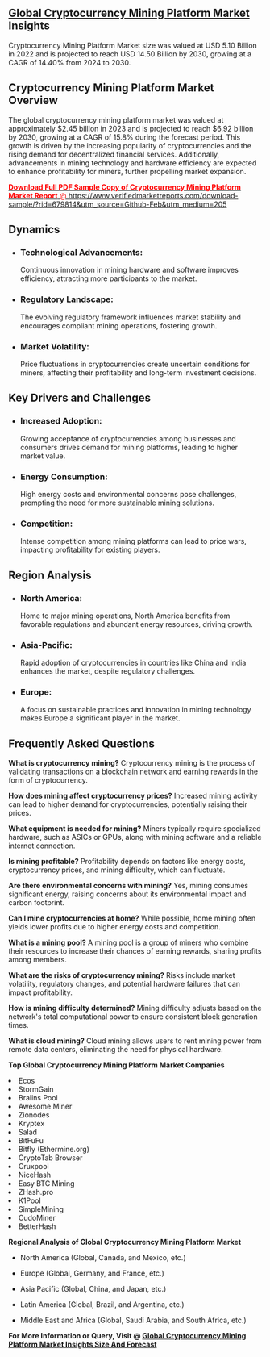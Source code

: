 <h2><a href="https://www.verifiedmarketreports.com/download-sample/?rid=679814&amp;utm_source=Github&amp;utm_medium=205" target="_blank">Global Cryptocurrency Mining Platform Market</a> Insights</h2><p>Cryptocurrency Mining Platform Market size was valued at USD 5.10 Billion in 2022 and is projected to reach USD 14.50 Billion by 2030, growing at a CAGR of 14.40% from 2024 to 2030.</p><p> <h2>Cryptocurrency Mining Platform Market Overview</h2> <p>The global cryptocurrency mining platform market was valued at approximately $2.45 billion in 2023 and is projected to reach $6.92 billion by 2030, growing at a CAGR of 15.8% during the forecast period. This growth is driven by the increasing popularity of cryptocurrencies and the rising demand for decentralized financial services. Additionally, advancements in mining technology and hardware efficiency are expected to enhance profitability for miners, further propelling market expansion.</p> <p><a href="#download-sample"><p><span class=""><span style="color: #ff0000;"><strong>Download Full PDF Sample Copy of Cryptocurrency Mining Platform Market Report</strong> @ </span><a href="https://www.verifiedmarketreports.com/download-sample/?rid=679814&amp;utm_source=Github-Feb&amp;utm_medium=205" target="_blank">https://www.verifiedmarketreports.com/download-sample/?rid=679814&amp;utm_source=Github-Feb&amp;utm_medium=205</a></span></p></a></p> <h2>Dynamics</h2> <ul> <li><h3>Technological Advancements:</h3> Continuous innovation in mining hardware and software improves efficiency, attracting more participants to the market.</li> <li><h3>Regulatory Landscape:</h3> The evolving regulatory framework influences market stability and encourages compliant mining operations, fostering growth.</li> <li><h3>Market Volatility:</h3> Price fluctuations in cryptocurrencies create uncertain conditions for miners, affecting their profitability and long-term investment decisions.</li> </ul> <h2>Key Drivers and Challenges</h2> <ul> <li><h3>Increased Adoption:</h3> Growing acceptance of cryptocurrencies among businesses and consumers drives demand for mining platforms, leading to higher market value.</li> <li><h3>Energy Consumption:</h3> High energy costs and environmental concerns pose challenges, prompting the need for more sustainable mining solutions.</li> <li><h3>Competition:</h3> Intense competition among mining platforms can lead to price wars, impacting profitability for existing players.</li> </ul> <h2>Region Analysis</h2> <ul> <li><h3>North America:</h3> Home to major mining operations, North America benefits from favorable regulations and abundant energy resources, driving growth.</li> <li><h3>Asia-Pacific:</h3> Rapid adoption of cryptocurrencies in countries like China and India enhances the market, despite regulatory challenges.</li> <li><h3>Europe:</h3> A focus on sustainable practices and innovation in mining technology makes Europe a significant player in the market.</li> </ul> <h2>Frequently Asked Questions</h2> <p><strong>What is cryptocurrency mining?</strong> Cryptocurrency mining is the process of validating transactions on a blockchain network and earning rewards in the form of cryptocurrency.</p> <p><strong>How does mining affect cryptocurrency prices?</strong> Increased mining activity can lead to higher demand for cryptocurrencies, potentially raising their prices.</p> <p><strong>What equipment is needed for mining?</strong> Miners typically require specialized hardware, such as ASICs or GPUs, along with mining software and a reliable internet connection.</p> <p><strong>Is mining profitable?</strong> Profitability depends on factors like energy costs, cryptocurrency prices, and mining difficulty, which can fluctuate.</p> <p><strong>Are there environmental concerns with mining?</strong> Yes, mining consumes significant energy, raising concerns about its environmental impact and carbon footprint.</p> <p><strong>Can I mine cryptocurrencies at home?</strong> While possible, home mining often yields lower profits due to higher energy costs and competition.</p> <p><strong>What is a mining pool?</strong> A mining pool is a group of miners who combine their resources to increase their chances of earning rewards, sharing profits among members.</p> <p><strong>What are the risks of cryptocurrency mining?</strong> Risks include market volatility, regulatory changes, and potential hardware failures that can impact profitability.</p> <p><strong>How is mining difficulty determined?</strong> Mining difficulty adjusts based on the network's total computational power to ensure consistent block generation times.</p> <p><strong>What is cloud mining?</strong> Cloud mining allows users to rent mining power from remote data centers, eliminating the need for physical hardware.</p> </p><p><strong>Top Global Cryptocurrency Mining Platform Market Companies</strong></p><div data-test-id=""><p><li>Ecos</li><li> StormGain</li><li> Braiins Pool</li><li> Awesome Miner</li><li> Zionodes</li><li> Kryptex</li><li> Salad</li><li> BitFuFu</li><li> Bitfly (Ethermine.org)</li><li> CryptoTab Browser</li><li> Cruxpool</li><li> NiceHash</li><li> Easy BTC Mining</li><li> ZHash.pro</li><li> K1Pool</li><li> SimpleMining</li><li> CudoMiner</li><li> BetterHash</li></p><div><strong>Regional Analysis of&nbsp;Global Cryptocurrency Mining Platform Market</strong></div><ul><li dir="ltr"><p dir="ltr">North America&nbsp;(Global, Canada, and Mexico, etc.)</p></li><li dir="ltr"><p dir="ltr">Europe (Global, Germany, and France, etc.)</p></li><li dir="ltr"><p dir="ltr">Asia Pacific&nbsp;(Global, China, and Japan, etc.)</p></li><li dir="ltr"><p dir="ltr">Latin America&nbsp;(Global, Brazil, and Argentina, etc.)</p></li><li dir="ltr">Middle East and Africa&nbsp;(Global, Saudi Arabia, and South Africa, etc.)</li></ul><p><strong>For More Information or Query, Visit @&nbsp;</strong><strong><a href="https://www.verifiedmarketreports.com/product/cryptocurrency-mining-platform-market/?utm_source=Github&amp;utm_medium=205" target="_blank">Global Cryptocurrency Mining Platform Market Insights Size And Forecast</a></strong></p></div>
